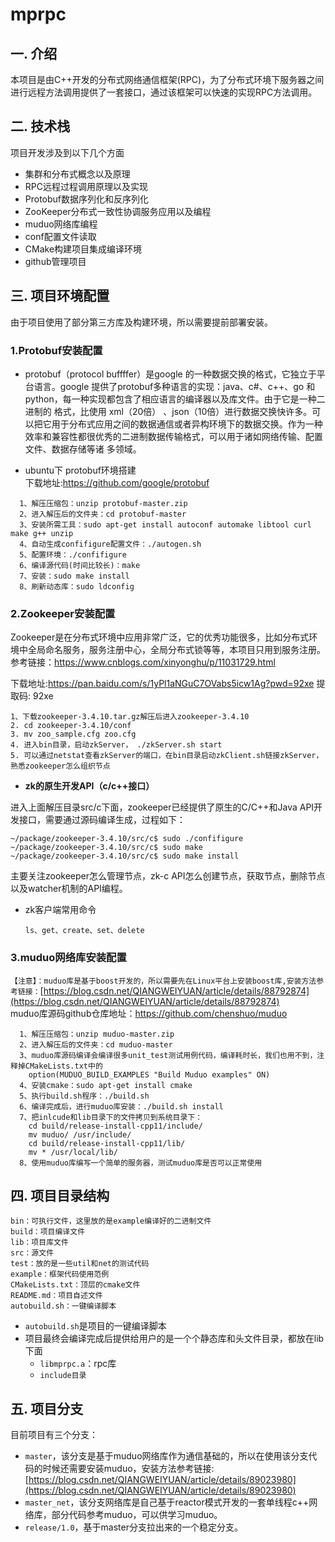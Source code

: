 # mprpc
## 一. 介绍
本项目是由C++开发的分布式网络通信框架(RPC)，为了分布式环境下服务器之间进行远程方法调用提供了一套接口，通过该框架可以快速的实现RPC方法调用。

## 二. 技术栈
项目开发涉及到以下几个方面
- 集群和分布式概念以及原理
- RPC远程过程调用原理以及实现
- Protobuf数据序列化和反序列化
- ZooKeeper分布式一致性协调服务应用以及编程
- muduo网络库编程
- conf配置文件读取
- CMake构建项目集成编译环境
- github管理项目

## 三. 项目环境配置
由于项目使用了部分第三方库及构建环境，所以需要提前部署安装。
  ### 1.Protobuf安装配置
- protobuf（protocol buffffer）是google 的一种数据交换的格式，它独立于平台语言。google 提供了protobuf多种语言的实现：java、c#、c++、go 和 python，每一种实现都包含了相应语言的编译器以及库文件。由于它是一种二进制的  格式，比使用 xml（20倍） 、json（10倍）进行数据交换快许多。可以把它用于分布式应用之间的数据通信或者异构环境下的数据交换。作为一种效率和兼容性都很优秀的二进制数据传输格式，可以用于诸如网络传输、配置文件、数据存储等诸    多领域。

- ubuntu下 protobuf环境搭建  
    下载地址:https://github.com/google/protobuf
    
```
  1、解压压缩包：unzip protobuf-master.zip
  2、进入解压后的文件夹：cd protobuf-master
  3、安装所需工具：sudo apt-get install autoconf automake libtool curl make g++ unzip
  4、自动生成confifigure配置文件：./autogen.sh
  5、配置环境：./confifigure 
  6、编译源代码(时间比较长)：make
  7、安装：sudo make install
  8、刷新动态库：sudo ldconfig
```
  ### 2.Zookeeper安装配置

Zookeeper是在分布式环境中应用非常广泛，它的优秀功能很多，比如分布式环境中全局命名服务，服务注册中心，全局分布式锁等等，本项目只用到服务注册。参考链接：https://www.cnblogs.com/xinyonghu/p/11031729.html

下载地址:https://pan.baidu.com/s/1yPl1aNGuC7OVabs5icw1Ag?pwd=92xe 提取码: 92xe
```
1、下载zookeeper-3.4.10.tar.gz解压后进入zookeeper-3.4.10
2. cd zookeeper-3.4.10/conf
3. mv zoo_sample.cfg zoo.cfg
4. 进入bin目录，启动zkServer， ./zkServer.sh start
5. 可以通过netstat查看zkServer的端口，在bin目录启动zkClient.sh链接zkServer，熟悉zookeeper怎么组织节点
```
- **zk的原生开发API（c/c++接口）**

进入上面解压目录src/c下面，zookeeper已经提供了原生的C/C++和Java API开发接口，需要通过源码编译生成，过程如下：
```
~/package/zookeeper-3.4.10/src/c$ sudo ./confifigure
~/package/zookeeper-3.4.10/src/c$ sudo make
~/package/zookeeper-3.4.10/src/c$ sudo make install
```
主要关注zookeeper怎么管理节点，zk-c API怎么创建节点，获取节点，删除节点以及watcher机制的API编程。
- zk客户端常用命令
  
  ``ls、get、create、set、delete``
### 3.muduo网络库安装配置  
``【注意】：muduo库是基于boost开发的，所以需要先在Linux平台上安装boost库,安装方法参考链接：``[https://blog.csdn.net/QIANGWEIYUAN/article/details/88792874](https://blog.csdn.net/QIANGWEIYUAN/article/details/88792874)  
muduo库源码github仓库地址：https://github.com/chenshuo/muduo  
```
  1、解压压缩包：unzip muduo-master.zip
  2、进入解压后的文件夹：cd muduo-master
  3、muduo库源码编译会编译很多unit_test测试用例代码，编译耗时长，我们也用不到，注释掉CMakeLists.txt中的  
    option(MUDUO_BUILD_EXAMPLES "Build Muduo examples" ON)
  4、安装cmake：sudo apt-get install cmake
  5、执行build.sh程序：./build.sh
  6、编译完成后，进行muduo库安装：./build.sh install
  7、把inlcude和lib目录下的文件拷贝到系统目录下：  
    cd build/release-install-cpp11/include/  
    mv muduo/ /usr/include/  
    cd build/release-install-cpp11/lib/  
    mv * /usr/local/lib/
  8、使用muduo库编写一个简单的服务器，测试muduo库是否可以正常使用
```

## 四. 项目目录结构
```
bin：可执行文件，这里放的是example编译好的二进制文件
build：项目编译文件
lib：项目库文件
src：源文件
test：放的是一些util和net的测试代码
example：框架代码使用范例
CMakeLists.txt：顶层的cmake文件
README.md：项目自述文件
autobuild.sh：一键编译脚本
```
- `autobuild.sh`是项目的一键编译脚本  
- 项目最终会编译完成后提供给用户的是一个个静态库和头文件目录，都放在lib下面  
  - `libmprpc.a`：rpc库
  - `include目录`

## 五. 项目分支
目前项目有三个分支：

  - `master`，该分支是基于muduo网络库作为通信基础的，所以在使用该分支代码的时候还需要安装muduo，安装方法参考链接: [https://blog.csdn.net/QIANGWEIYUAN/article/details/89023980](https://blog.csdn.net/QIANGWEIYUAN/article/details/89023980)  
  - `master_net`，该分支网络库是自己基于reactor模式开发的一套单线程c++网络库，部分代码参考muduo，可以供学习muduo。
  - `release/1.0`，基于master分支拉出来的一个稳定分支。

